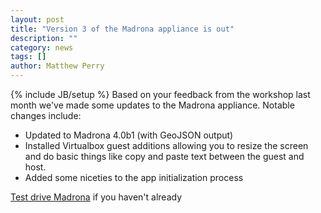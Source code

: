 ```yaml
---
layout: post
title: "Version 3 of the Madrona appliance is out"
description: ""
category: news
tags: []
author: Matthew Perry
---
```

{% include JB/setup %}
Based on your feedback from the workshop last month we've made some updates to the Madrona appliance.  Notable changes include:

* Updated to Madrona 4.0b1 (with GeoJSON output)
* Installed Virtualbox guest additions allowing you to resize the screen and do basic things like copy and paste text between the guest and host.
* Added some niceties to the app initialization process

[Test drive Madrona]({{BASE_PATH}}/developer/appliance) if you haven't already